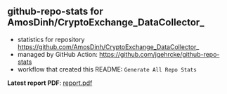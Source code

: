 ## github-repo-stats for AmosDinh/CryptoExchange_DataCollector_

- statistics for repository https://github.com/AmosDinh/CryptoExchange_DataCollector_
- managed by GitHub Action: https://github.com/jgehrcke/github-repo-stats
- workflow that created this README: `Generate All Repo Stats`

**Latest report PDF**: [report.pdf](https://github.com/AmosDinh/repo-stats/raw/github-repo-stats/AmosDinh/CryptoExchange_DataCollector_/latest-report/report.pdf)

